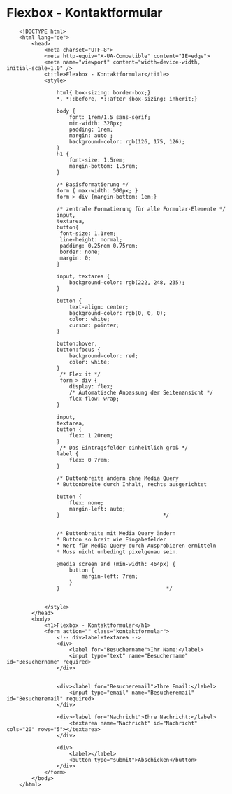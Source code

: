 # Flexbox - Kontaktformular


		<!DOCTYPE html> 
		<html lang="de">
			<head>
				<meta charset="UTF-8">
				<meta http-equiv="X-UA-Compatible" content="IE=edge">
				<meta name="viewport" content="width=device-width, initial-scale=1.0" />
				<title>Flexbox - Kontaktformular</title>
				<style>

					html{ box-sizing: border-box;}
					*, *::before, *::after {box-sizing: inherit;}

					body {
						font: 1rem/1.5 sans-serif;
						min-width: 320px;
						padding: 1rem;
						margin: auto ;
						background-color: rgb(126, 175, 126);
					}
					h1 {
						font-size: 1.5rem;
						margin-bottom: 1.5rem;
					}

					/* Basisformatierung */
					form { max-width: 500px; }
					form > div {margin-bottom: 1em;}

					/* zentrale Formatierung für alle Formular-Elemente */
					input,
					textarea,
					button{
					 font-size: 1.1rem;
					 line-height: normal; 
					 padding: 0.25rem 0.75rem;
					 border: none;   
					 margin: 0;
					} 

					input, textarea {
						background-color: rgb(222, 248, 235);
					}

					button {
						text-align: center;
						background-color: rgb(0, 0, 0);
						color: white;
						cursor: pointer;
					}

					button:hover,
					button:focus {
						background-color: red;
						color: white;
					}
					 /* Flex it */
					 form > div {
						display: flex;
						/* Automatische Anpassung der Seitenansicht */
						flex-flow: wrap;
					}

					input, 
					textarea,
					button {
						flex: 1 20rem;
					}
					 /* Das Eintragsfelder einheitlich groß */
					label {
						flex: 0 7rem;
					}

					/* Buttonbreite ändern ohne Media Query 
					* Buttonbreite durch Inhalt, rechts ausgerichtet 

					button {
						flex: none;
						margin-left: auto;
					}                                 */

				
					/* Buttonbreite mit Media Query ändern
					* Button so breit wie Eingabefelder
					* Wert für Media Query durch Ausprobieren ermitteln
					* Muss nicht unbedingt pixelgenau sein. 
					
					@media screen and (min-width: 464px) {
						button {
							margin-left: 7rem; 
						}
					}                                  */


				</style>
			</head>
			<body>
				<h1>Flexbox - Kontaktformular</h1>
				<form action="" class="kontaktformular">
					<!-- div>label+textarea -->
					<div>
						<label for="Besuchername">Ihr Name:</label>
						<input type="text" name="Besuchername" id="Besuchername" required>
					</div>


					<div><label for="Besucheremail">Ihre Email:</label>
						<input type="email" name="Besucheremail" id="Besucheremail" required>
					</div>

					<div><label for="Nachricht">Ihre Nachricht:</label>
						<textarea name="Nachricht" id="Nachricht" cols="20" rows="5"></textarea>
					</div>

					<div>
						<label></label>
						<button type="submit">Abschicken</button>
					</div>
				</form>
			</body>
		</html>
